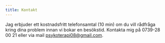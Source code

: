 ```yaml
---
title: Kontakt
---
```


Jag erbjuder ett kostnadsfritt telefonsamtal (10 min) om du vill rådfråga kring dina problem innan vi bokar en besökstid. Kontakta mig på 0739-28 00 21 eller via mail <a href="mailto:psykoterapi08@gmail.com">psykoterapi08@gmail.com</a>.
